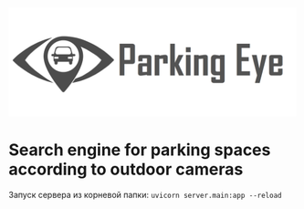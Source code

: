 ![](Logo.png)
# Search engine for parking spaces according to outdoor cameras 

Запуск сервера из корневой папки: `uvicorn server.main:app --reload`
